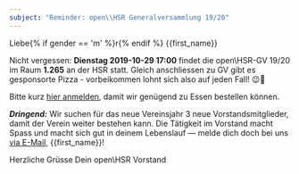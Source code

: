 ```yaml
---
subject: "Reminder: open\\HSR Generalversammlung 19/20"
---
```


Liebe{% if gender == 'm' %}r{% endif %} {{first_name}}

Nicht vergessen: **Dienstag 2019-10-29 17:00** findet die open\HSR-GV 19/20 im Raum **1.265** an der HSR statt. Gleich anschliessen zu GV gibt es gesponsorte Pizza - vorbeikommen lohnt sich also auf jeden Fall! 😉🍕

Bitte kurz [hier anmelden](https://doodle.com/poll/b3vx72t9s96hdpbq), damit wir genügend zu Essen bestellen können.

***Dringend:*** Wir suchen für das neue Vereinsjahr 3 neue Vorstandsmitglieder, damit der Verein weiter bestehen kann. Die Tätigkeit im Vorstand macht Spass und macht sich gut in deinem Lebenslauf — melde dich doch bei uns [via E-Mail](mailto:info@openhsr.ch?subject=Mitarbeit%20im%20Vorstand&body=Hallo%20zusammen%0A%0AIch%20bin%20daran%20interessiert%2C%20im%20Vorstand%20mitzuhelfen!%20%0A%0ALiebe%20Gr%C3%BCsse%2C%0A%5BDein%20Name%5D), {{first_name}}!

Herzliche Grüsse
Dein open\HSR Vorstand
